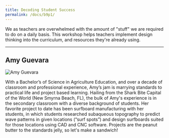 ```yaml
---
title: Decoding Student Success
permalink: /docs/b9p1/
---
```


We as teachers are overwhelmed with the amount of "stuff" we are required to do on a daily basis. This workshop helps teachers implement design thinking into the curriculum, and resources they're already using.

***

## Amy Guevara

![Amy Guevara](../wed/breakout9/images/amy.jpg)

With a Bachelor’s of Science in Agriculture Education, and over a decade of classroom and professional experience, Amy’s jam is marrying standards to practical life and project based learning. Hailing from the Shark Bite Capital of the World (New Smyrna Beach, FL), the bulk of Amy's experience is in the secondary classroom with a diverse background of students. Her favorite project to date has been surfboard manufacturing with her students, in which students researched subaqueous topography to predict wave patterns in given locations (“surf spots”) and design surfboards suited for those locations using CAD and CNC software.  Projects are the peanut butter to the standards jelly, so let's make a sandwich!